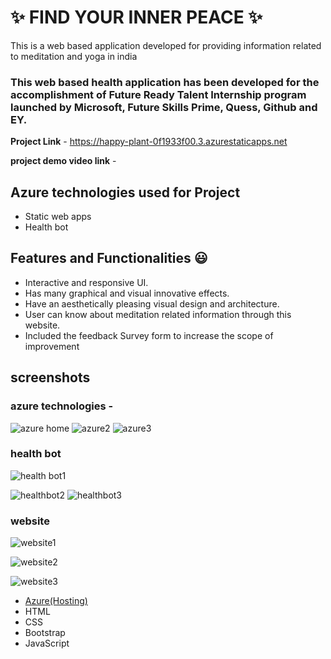 # ✨ FIND YOUR INNER PEACE ✨

This is a web based application developed for providing information related to meditation and yoga  in india

### This web based health application has been developed for the accomplishment of Future Ready Talent Internship program launched by Microsoft, Future Skills Prime, Quess, Github and EY.


**Project Link** - https://happy-plant-0f1933f00.3.azurestaticapps.net

**project demo video link** - 

## Azure technologies used for Project

- Static web apps
- Health bot

## Features and Functionalities 😃

- Interactive and responsive UI.
- Has many graphical and visual innovative effects.
- Have an aesthetically pleasing visual design and architecture.
- User can know about meditation related information through this website.
- Included the feedback Survey form to increase the scope of improvement 

## screenshots




### azure technologies -
![azure home](https://user-images.githubusercontent.com/118122798/230766682-398033b2-b623-47b8-a664-f5516dabb434.png)
![azure2](https://user-images.githubusercontent.com/118122798/230766689-2a4a67f4-f746-4f0b-8e98-9e93e114a906.png)
![azure3](https://user-images.githubusercontent.com/118122798/230766692-821d9c57-9bdf-41c2-bc6c-2b2a2905b2d2.png)




### health bot
![health bot1](https://user-images.githubusercontent.com/118122798/230766698-3f98752c-e2e2-4abb-9e6f-ad65b2abf553.png)

![healthbot2](https://user-images.githubusercontent.com/118122798/230766699-d4515922-b76e-48f7-8e87-2cbf7ee5621f.png)
![healthbot3](https://user-images.githubusercontent.com/118122798/230766719-85dabf42-a351-43ef-961b-431d4dbae41e.png)



### website
![website1](https://user-images.githubusercontent.com/118122798/230766724-3b851029-6363-4266-a15d-805dc1226b4b.png)


![website2](https://user-images.githubusercontent.com/118122798/230766726-06d6749f-7223-40a5-b0e8-f116f3823741.png)



![website3](https://user-images.githubusercontent.com/118122798/230766729-ae6bf9f3-abfb-4655-aa8d-68dd6c96df09.png)




- [Azure(Hosting)](https://azure.microsoft.com/en-in/features/azure-portal/)
- HTML
- CSS
- Bootstrap
- JavaScript
